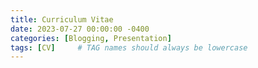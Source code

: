 ```yaml
---
title: Curriculum Vitae
date: 2023-07-27 00:00:00 -0400
categories: [Blogging, Presentation]
tags: [CV]     # TAG names should always be lowercase
---
```

